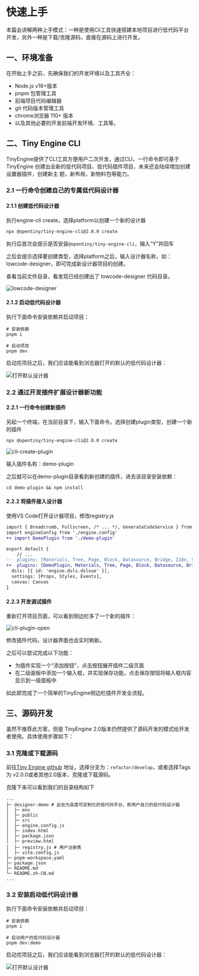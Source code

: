 # 快速上手

本篇会讲解两种上手模式：一种是使用Cli工具快速搭建本地项目进行低代码平台开发，另外一种是下载/克隆源码，直接在源码上进行开发。

## 一、环境准备

在开始上手之前，先确保我们的开发环境以及⼯具齐全： 

- Node.js v18+版本
- pnpm 包管理⼯具
- 前端项目代码编辑器
- git 代码版本管理⼯具
-  chrome浏览器 110+ 版本
- 以及其他必要的开发前端开发环境、⼯具等。



## 二、Tiny Engine CLI

 TinyEngine提供了CLI⼯具⽅便⽤户⼆次开发，通过CLI，⼀⾏命令即可基于TinyEngine 创建出全新的低代码项⽬、低代码插件项⽬，未来还会陆续增加创建设置器插件，创建新主 题，新布局，新物料包等能⼒。

### 2.1 一行命令创建自己的专属低代码设计器


#### 2.1.1 创建低代码设计器


执行engine-cli create，选择platform以创建一个新的设计器

```sh
npx @opentiny/tiny-engine-cli@2.0.0 create
```

执行后首次会提示是否安装`@opentiny/tiny-engine-cli`，输入“Y”并回车

之后会提示选择要创建类型，选择platform之后，输入设计器名称，如：lowcode-designer，即可完成新设计器项目的创建。

查看当前文件目录，看发现已经创建出了 lowcode-designer 代码目录。

![lowcode-designer](./imgs/tiny-engine-cli.png)

#### 2.1.2 启动低代码设计器

执行下面命令安装依赖并启动项目：

```shell
# 安装依赖
pnpm i  

# 启动项目
pnpm dev  
```

启动完项目之后，我们应该能看到浏览器打开的默认的低代码设计器：

![打开默认设计器](./imgs/tiny-engine-cli-open.png)



### 2.2 通过开发插件扩展设计器新功能

#### 2.2.1 一行命令创建新插件

另起一个终端，在当前目录下，输入下面命令，选择创建plugin类型，创建一个新的插件

```shell
npx @opentiny/tiny-engine-cli@2.0.0 create
```

![cli-create-plugin](./imgs/cli-create-plugin.png)

输入插件名称：demo-plugin

之后就可以在demo-plugin目录看到新创建的插件，进去该目录安装依赖：

```shell
cd demo-plugin && npm install
```

#### 2.2.2 将插件接入设计器

使用VS Code打开设计器项目，修改registry.js

```diff
import { Breadcrumb, Fullscreen, /* ... */, GenerateCodeService } from '@opentiny/tiny-engine'
import engineConfig from './engine.config'
++ import DemoPlugin from './demo-plugin'

export default {
	// ...
--  plugins: [Materials, Tree, Page, Block, Datasource, Bridge, I18n, Script, State, Schema, Help, Robot],
++  plugins: [DemoPlugin, Materials, Tree, Page, Block, Datasource, Bridge, I18n, Script, State, Schema, Help, Robot],
  dsls: [{ id: 'engine.dsls.dslvue' }],
  settings: [Props, Styles, Events],
  canvas: Canvas
}

```

#### 2.2.3 开发调试插件

重新打开项目页面，可以看到侧边栏多了一个新的插件：

![cli-plugin-open](./imgs/cli-plugin-open.png)

修改插件代码，设计器界面也会实时刷新。

之后可以尝试完成以下功能：

- 为插件实现一个“添加按钮”，点击按钮展开插件二级页面
- 在二级面板中添加一个输入框，并实现保存功能，点击保存按钮将输入框内容显示到一级面板中

如此即完成了一个简单的TinyEngine侧边栏插件开发全流程。

## 三、源码开发
虽然不推荐此方案，但是 TinyEngine 2.0版本仍然提供了源码开发的模式给开发者使用。具体使用步骤如下：

### 3.1 克隆或下载源码

前往[Tiny Engine github](https://github.com/opentiny/tiny-engine/tree/v2.0.0) 地址，选择分支为：`refactor/develop`，或者选择Tags为 v2.0.0或者其他2.0版本，克隆或下载源码。

克隆下来可以看到我们的目录结构如下

```
...
├─ designer-demo # 此处为高度可定制化的低代码平台，即用户自己的低代码设计器     
│  ├─ env
│  ├─ public 
│  ├─ src
│  ├─ engine.config.js
│  ├─ index.html
│  ├─ package.json
│  ├─ preview.html
│  ├─ registry.js # 用户注册表
│  ├─ vite.config.js
├─ pnpm-workspace.yaml
├─ package.json
├─ README.md
└─ README.zh-CN.md
...
```

### 3.2 安装启动低代码设计器

执行下面命令安装依赖并启动项目：

```shell
# 安装依赖
pnpm i  

# 启动用户的低代码设计器
pnpm dev:demo  
```

启动完项目之后，我们应该能看到浏览器打开的默认的低代码设计器：

![打开默认设计器](./imgs/tiny-engine-cli-open.png)
